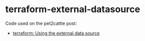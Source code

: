 # terraform-external-datasource

Code used on the pet2cattle post:

* [terraform: Using the external data source](https://pet2cattle.com/2021/08/external-datasource)
